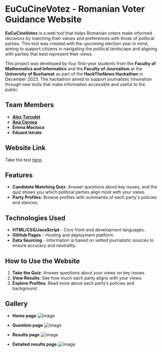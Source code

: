 # EuCuCineVotez - Romanian Voter Guidance Website

**EuCuCineVotez** is a web tool that helps Romanian voters make informed decisions by matching their values and preferences with those of political parties. This tool was created with the upcoming election year in mind, aiming to support citizens in navigating the political landscape and aligning with parties that best represent their views.

This project was developed by four first-year students from the **Faculty of Mathematics and Informatics** and the **Faculty of Journalism** at the **University of Bucharest** as part of the **HackTheNews Hackathon** in December 2023. The hackathon aimed to support journalistic innovation through new tools that make information accessible and useful to the public.

## Team Members
- **[Alex Turculet](https://github.com/Androidus2)**
- **[Ana Cernea](https://github.com/anacernea)**
- **Emma Maciuca**
- **Eduard Istrate**

## Website Link
Take the test [here](https://androidus2.github.io/Unisoft/).

## Features

- **Candidate Matching Quiz**: Answer questions about key issues, and the quiz shows you which political parties align most with your views.
- **Party Profiles**: Browse profiles with summaries of each party's policies and stances.

## Technologies Used

- **HTML/CSS/JavaScript** - Core front-end development languages.
- **GitHub Pages** - Hosting and deployment platform.
- **Data Sourcing** - Information is based on vetted journalistic sources to ensure accuracy and neutrality.

## How to Use the Website

1. **Take the Quiz**: Answer questions about your views on key issues.
2. **View Results**: See how much each party aligns with your views.
3. **Explore Profiles**: Read more about each party’s policies and background.

## Gallery
- **Home page**
![image](https://github.com/user-attachments/assets/265b1c97-d9f2-42d4-8b64-fe2dec432867)

- **Question page**
![image](https://github.com/user-attachments/assets/daa0af1c-24dd-42db-a60f-c028e1490b5e)

- **Results page**
![image](https://github.com/user-attachments/assets/8f4bcc98-0eaa-44de-83b0-96731ddfe2a9)

- **Detailed results page**
![image](https://github.com/user-attachments/assets/d32069ce-f4d1-4290-b9db-774e78b06f27)

